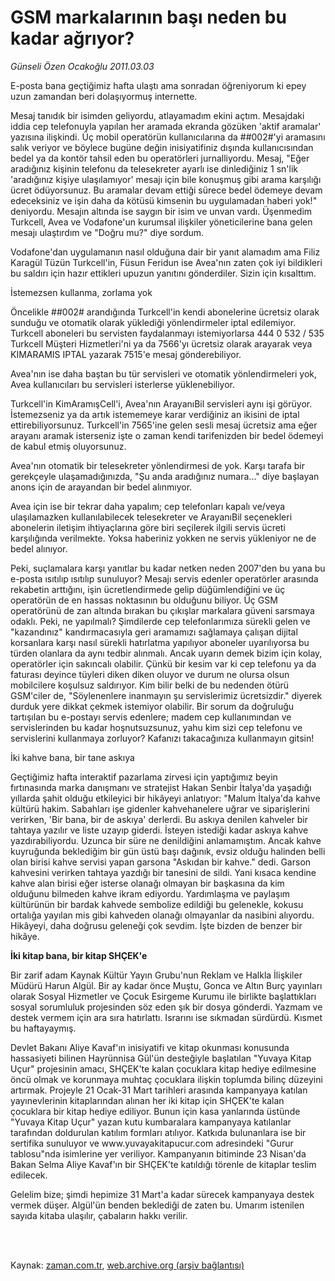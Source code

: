 # GSM markalarının başı neden bu kadar ağrıyor?

*Günseli Özen Ocakoğlu 2011.03.03*

<td class="columnist-detail">
<p>E-posta bana geçtiğimiz hafta ulaştı ama sonradan öğreniyorum ki epey uzun zamandan beri dolaşıyormuş internette.</p>
<p>
<div id="haberMetinDiv">
<p>Mesaj tanıdık bir isimden geliyordu, atlayamadım ekini açtım. Mesajdaki iddia cep telefonuyla yapılan her aramada ekranda gözüken 'aktif aramalar' yazısına ilişkindi. Üç mobil operatörün kullanıcılarına da ##002#'yi aramasını salık veriyor ve böylece bugüne değin inisiyatifiniz dışında kullanıcısından bedel ya da kontör tahsil eden bu operatörleri jurnalliyordu. Mesaj, "Eğer aradığınız kişinin telefonu da telesekreter ayarlı ise dinlediğiniz 1 sn'lik 'aradığınız kişiye ulaşılamıyor' mesajı için bile konuşmuş gibi arama karşılığı ücret ödüyorsunuz. Bu aramalar devam ettiği sürece bedel ödemeye devam edeceksiniz ve işin daha da kötüsü kimsenin bu uygulamadan haberi yok!" deniyordu. Mesajın altında ise saygın bir isim ve unvan vardı. Üşenmedim Turkcell, Avea ve Vodafone'un kurumsal ilişkiler yöneticilerine bana gelen mesajı ulaştırdım ve "Doğru mu?" diye sordum.
<p>Vodafone'dan uygulamanın nasıl olduğuna dair bir yanıt alamadım ama Filiz Karagül Tüzün Turkcell'in, Füsun Feridun ise Avea'nın zaten çok iyi bildikleri bu saldırı için hazır ettikleri upuzun yanıtını gönderdiler. Sizin için kısalttım.
<p>İstemezsen kullanma, zorlama yok
<p>Öncelikle ##002# arandığında Turkcell'in kendi abonelerine ücretsiz olarak sunduğu ve otomatik olarak yüklediği yönlendirmeler iptal edilemiyor. Turkcell aboneleri bu servisten faydalanmayı istemiyorlarsa 444 0 532 / 535 Turkcell Müşteri Hizmetleri'ni ya da 7566'yı ücretsiz olarak arayarak veya KIMARAMIS IPTAL yazarak 7515'e mesaj gönderebiliyor.
<p>Avea'nın ise daha baştan bu tür servisleri ve otomatik yönlendirmeleri yok, Avea kullanıcıları bu servisleri isterlerse yüklenebiliyor.
<p>Turkcell'in KimAramışCell'i, Avea'nın ArayanıBil servisleri aynı işi görüyor. İstemezseniz ya da artık istememeye karar verdiğiniz an ikisini de iptal ettirebiliyorsunuz. Turkcell'in 7565'ine gelen sesli mesaj ücretsiz ama eğer arayanı aramak isterseniz işte o zaman kendi tarifenizden bir bedel ödemeyi de kabul etmiş oluyorsunuz.
<p>Avea'nın otomatik bir telesekreter yönlendirmesi de yok. Karşı tarafa bir gerekçeyle ulaşamadığınızda, "Şu anda aradığınız numara..." diye başlayan anons için de arayandan bir bedel alınmıyor.
<p>Avea için ise bir tekrar daha yapalım; cep telefonları kapalı ve/veya ulaşılamazken kullanılabilecek telesekreter ve ArayanıBil seçenekleri abonelerin iletişim ihtiyaçlarına göre biri seçilerek ilgili servis ücreti karşılığında verilmekte. Yoksa haberiniz yokken ne servis yükleniyor ne de bedel alınıyor.
<p>Peki, suçlamalara karşı yanıtlar bu kadar netken neden 2007'den bu yana bu e-posta ısıtılıp ısıtılıp sunuluyor? Mesajı servis edenler operatörler arasında rekabetin arttığını, işin ücretlendirmede gelip düğümlendiğini ve üç operatörün de en hassas noktasının bu olduğunu biliyor. Üç GSM operatörünü de zan altında bırakan bu çıkışlar markalara güveni sarsmaya odaklı. Peki, ne yapılmalı? Şimdilerde cep telefonlarımıza sürekli gelen ve "kazandınız" kandırmacasıyla geri aramamızı sağlamaya çalışan dijital korsanlara karşı nasıl sürekli hatırlatma yapılıyor aboneler uyarılıyorsa bu türden olanlara da aynı tedbir alınmalı. Ancak uyarın demek bizim için kolay, operatörler için sakıncalı olabilir. Çünkü bir kesim var ki cep telefonu ya da faturası deyince tüyleri diken diken oluyor ve durum ne olursa olsun mobilcilere koşulsuz saldırıyor. Kim bilir belki de bu nedenden ötürü GSM'ciler de, "Söylenenlere inanmayın şu servislerimiz ücretsizdir." diyerek durduk yere dikkat çekmek istemiyor olabilir. Bir sorum da doğruluğu tartışılan bu e-postayı servis edenlere; madem cep kullanımından ve servislerinden bu kadar hoşnutsuzsunuz, yahu kim sizi cep telefonu ve servislerini kullanmaya zorluyor? Kafanızı takacağınıza kullanmayın gitsin! 
<p>İki kahve bana, bir tane askıya
<p>Geçtiğimiz hafta interaktif pazarlama zirvesi için yaptığımız beyin fırtınasında marka danışmanı ve stratejist Hakan Senbir İtalya'da yaşadığı yıllarda şahit olduğu etkileyici bir hikâyeyi anlatıyor: "Malum İtalya'da kahve kültürü hakim. Sabahları işe gidenler kahvehanelere uğrar ve siparişlerini verirken, 'Bir bana, bir de askıya' derlerdi. Bu askıya denilen kahveler bir tahtaya yazılır ve liste uzayıp giderdi. İsteyen istediği kadar askıya kahve yazdırabiliyordu. Uzunca bir süre ne denildiğini anlamamıştım. Ancak kahve kuyruğunda beklediğim bir gün üstü başı dağınık, evsiz olduğu halinden belli olan birisi kahve servisi yapan garsona "Askıdan bir kahve." dedi. Garson kahvesini verirken tahtaya yazdığı bir tanesini de sildi. Yani kısaca kendine kahve alan birisi eğer isterse olanağı olmayan bir başkasına da kim olduğunu bilmeden kahve ikram ediyordu. Yardımlaşma ve paylaşım kültürünün bir bardak kahvede sembolize edildiği bu gelenekle, kokusu ortalığa yayılan mis gibi kahveden olanağı olmayanlar da nasibini alıyordu. Hikâyeyi, daha doğrusu geleneği çok sevdim. İşte bizden de benzer bir hikâye.
<p><b>İki kitap bana, bir kitap SHÇEK'e</b>
<p>Bir zarif adam Kaynak Kültür Yayın Grubu'nun Reklam ve Halkla İlişkiler Müdürü Harun Algül. Bir ay kadar önce Muştu, Gonca ve Altın Burç yayınları olarak Sosyal Hizmetler ve Çocuk Esirgeme Kurumu ile birlikte başlattıkları sosyal sorumluluk projesinden söz eden şık bir dosya gönderdi. Yazmam ve destek vermem için ara sıra hatırlattı. Israrını ise sıkmadan sürdürdü. Kısmet bu haftayaymış. 
<p>Devlet Bakanı Aliye Kavaf'ın inisiyatifi ve kitap okunması konusunda hassasiyeti bilinen Hayrünnisa Gül'ün desteğiyle başlatılan "Yuvaya Kitap Uçur" projesinin amacı, SHÇEK'te kalan çocuklara kitap hediye edilmesine öncü olmak ve korunmaya muhtaç çocuklara ilişkin toplumda bilinç düzeyini artırmak. Projeyle 21 Ocak-31 Mart tarihleri arasında kampanyaya katılan yayınevlerinin kitaplarından alınan her iki kitap için SHÇEK'te kalan çocuklara bir kitap hediye ediliyor. Bunun için kasa yanlarında üstünde "Yuvaya Kitap Uçur" yazan kutu kumbaralara kampanyaya katılanlar tarafından doldurulan katılım formları atılıyor. Katkıda bulunanlara ise bir sertifika sunuluyor ve www.yuvayakitapucur.com adresindeki "Gurur tablosu"nda isimlerine yer veriliyor. Kampanyanın bitiminde 23 Nisan'da Bakan Selma Aliye Kavaf'ın bir SHÇEK'te katıldığı törenle de kitaplar teslim edilecek.
<p>Gelelim bize; şimdi hepimize 31 Mart'a kadar sürecek kampanyaya destek vermek düşer. Algül'ün benden beklediği de zaten bu. Umarım istenilen sayıda kitaba ulaşılır, çabaların hakkı verilir. </p></p></p></p></p></p></p></p></p></p></p></p></p></p></p></div>
</p>


<p><br>
		 </br></p></td>

Kaynak: [zaman.com.tr](http://zaman.com.tr/yazar.do?yazino=1101572), [web.archive.org (arşiv bağlantısı)](http://web.archive.org/web/20110401113545/http://www.zaman.com.tr:80/yazar.do?yazino=1101572)

